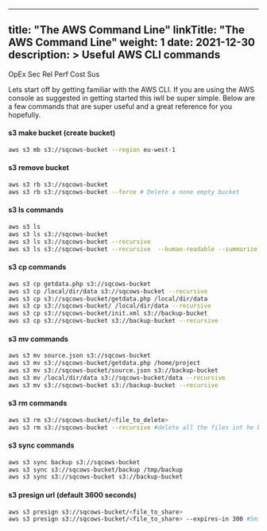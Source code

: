 
---
title: "The AWS Command Line"
linkTitle: "The AWS Command Line"
weight: 1
date: 2021-12-30
description: >
  Useful AWS CLI commands
---
<span class=opex-on>OpEx</span>
<span class=sec-off>Sec</span>
<span class=rel-off>Rel</span>
<span class=perf-off>Perf</span>
<span class=cost-off>Cost</span>
<span class=sus-off>Sus</span>

Lets start off by getting familiar with the AWS CLI. If you are using the AWS console as suggested in getting started this iwll be super simple. Below are a few commands that are super useful and a great reference for you hopefully.

#### s3 make bucket (create bucket)
```bash
aws s3 mb s3://sqcows-bucket --region eu-west-1
```

#### s3 remove bucket
```bash
aws s3 rb s3://sqcows-bucket
aws s3 rb s3://sqcows-bucket --force # Delete a none empty bucket
```

#### s3 ls commands
```bash
aws s3 ls
aws s3 ls s3://sqcows-bucket
aws s3 ls s3://sqcows-bucket --recursive
aws s3 ls s3://sqcows-bucket --recursive  --human-readable --summarize
```

#### s3 cp commands
```bash
aws s3 cp getdata.php s3://sqcows-bucket
aws s3 cp /local/dir/data s3://sqcows-bucket --recursive
aws s3 cp s3://sqcows-bucket/getdata.php /local/dir/data
aws s3 cp s3://sqcows-bucket/ /local/dir/data --recursive
aws s3 cp s3://sqcows-bucket/init.xml s3://backup-bucket
aws s3 cp s3://sqcows-bucket s3://backup-bucket --recursive
```

#### s3 mv commands
```bash
aws s3 mv source.json s3://sqcows-bucket
aws s3 mv s3://sqcows-bucket/getdata.php /home/project
aws s3 mv s3://sqcows-bucket/source.json s3://backup-bucket
aws s3 mv /local/dir/data s3://sqcows-bucket/data --recursive
aws s3 mv s3://sqcows-bucket s3://backup-bucket --recursive
```

#### s3 rm commands
```bash
aws s3 rm s3://sqcows-bucket/<file_to_delete>
aws s3 rm s3://sqcows-bucket --recursive #delete all the files int he bucket!!!!
```

#### s3 sync commands
```bash
aws s3 sync backup s3://sqcows-bucket
aws s3 sync s3://sqcows-bucket/backup /tmp/backup
aws s3 sync s3://sqcows-bucket s3://backup-bucket
```

#### s3 presign url (default 3600 seconds)
```bash
aws s3 presign s3://sqcows-bucket/<file_to_share>
aws s3 presign s3://sqcows-bucket/<file_to_share> --expires-in 300 #5mins
```
